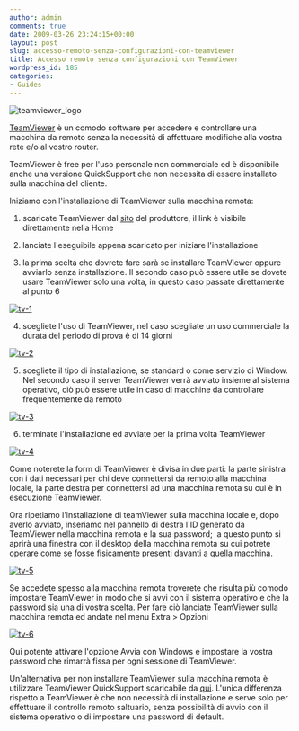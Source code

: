 ```yaml
---
author: admin
comments: true
date: 2009-03-26 23:24:15+00:00
layout: post
slug: accesso-remoto-senza-configurazioni-con-teamviewer
title: Accesso remoto senza configurazioni con TeamViewer
wordpress_id: 185
categories:
- Guides
---
```


![teamviewer_logo](http://www.expobrain.net/wp-content/uploads/2009/03/teamviewer_logo.png)

[](http://www.expobrain.net/wp-content/uploads/2009/03/teamviewer_logo.png)[TeamViewer](http://www.teamviewer.com) è un comodo software per accedere e controllare una macchina da remoto senza la necessità di affettuare modifiche alla vostra rete e/o al vostro router.

<!-- more -->TeamViewer è free per l'uso personale non commerciale ed è disponibile anche una versione QuickSupport che non necessita di essere installato sulla macchina del cliente.

Iniziamo con l'installazione di TeamViewer sulla macchina remota:



	
  1. scaricate TeamViewer dal [sito](http://www.teamviewer.com) del produttore, il link è visibile direttamente nella Home

	
  2. lanciate l'eseguibile appena scaricato per iniziare l'installazione

	
  3. la prima scelta che dovrete fare sarà se installare TeamViewer oppure avviarlo senza installazione. Il secondo caso può essere utile se dovete usare TeamViewer solo una volta, in questo caso passate direttamente al punto 6
[](http://www.expobrain.net/wp-content/uploads/2009/03/tv-1.jpg)



[![tv-1](http://www.expobrain.net/wp-content/uploads/2009/03/tv-1-150x150.jpg)](http://www.expobrain.net/wp-content/uploads/2009/03/tv-1.jpg)



	
  4. scegliete l'uso di TeamViewer, nel caso scegliate un uso commerciale la durata del periodo di prova è di 14 giorni
[](http://www.expobrain.net/wp-content/uploads/2009/03/tv-2.jpg)



[![tv-2](http://www.expobrain.net/wp-content/uploads/2009/03/tv-2-150x150.jpg)](http://www.expobrain.net/wp-content/uploads/2009/03/tv-2.jpg)



	
  5. scegliete il tipo di installazione, se standard o come servizio di Window. Nel secondo caso il server TeamViewer verrà avviato insieme al sistema operativo, ciò può essere utile in caso di macchine da controllare frequentemente da remoto
[](http://www.expobrain.net/wp-content/uploads/2009/03/tv-3.jpg)



[![tv-3](http://www.expobrain.net/wp-content/uploads/2009/03/tv-3-150x150.jpg)](http://www.expobrain.net/wp-content/uploads/2009/03/tv-3.jpg)



	
  6. terminate l'installazione ed avviate per la prima volta TeamViewer
[](http://www.expobrain.net/wp-content/uploads/2009/03/tv-4.jpg)



[![tv-4](http://www.expobrain.net/wp-content/uploads/2009/03/tv-4-150x150.jpg)](http://www.expobrain.net/wp-content/uploads/2009/03/tv-4.jpg)



Come noterete la form di TeamViewer è divisa in due parti: la parte sinistra con i dati necessari per chi deve connettersi da remoto alla macchina locale, la parte destra per connettersi ad una macchina remota su cui è in esecuzione TeamViewer.

Ora ripetiamo l'installazione di teamViewer sulla macchina locale e, dopo averlo avviato, inseriamo nel pannello di destra l'ID generato da TeamViewer nella macchina remota e la sua password;  a questo punto si aprirà una finestra con il desktop della macchina remota su cui potrete operare come se fosse fisicamente presenti davanti a quella macchina.


[![tv-5](http://www.expobrain.net/wp-content/uploads/2009/03/tv-5-150x150.jpg)](http://www.expobrain.net/wp-content/uploads/2009/03/tv-5.jpg)


Se accedete spesso alla macchina remota troverete che risulta più comodo impostare TeamViewer in modo che si avvi con il sistema operativo e che la password sia una di vostra scelta. Per fare ciò lanciate TeamViewer sulla macchina remota ed andate nel menu Extra > Opzioni


[![tv-6](http://www.expobrain.net/wp-content/uploads/2009/03/tv-6-150x150.jpg)](http://www.expobrain.net/wp-content/uploads/2009/03/tv-6.jpg)


Qui potente attivare l'opzione Avvia con Windows e impostare la vostra password che rimarrà fissa per ogni sessione di TeamViewer.

Un'alternativa per non installare TeamViewer sulla macchina remota è utilizzare TeamViewer QuickSupport scaricabile da [qui](http://www.teamviewer.com/it/download/index.aspx). L'unica differenza rispetto a TeamViewer è che non necessità di installazione e serve solo per effettuare il controllo remoto saltuario, senza possibilità di avvio con il sistema operativo o di impostare una password di default.
